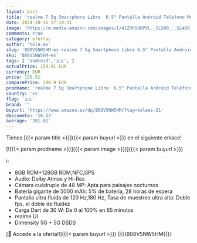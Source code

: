 ```yaml
---
layout: post
title: 'realme 7 5g Smartphone Libre  6.5" Pantalla Android Teléfono Móvil  48MP+16MP Cámara cuádruple  5000mAh Batería  Carga Dart de 30 W  Dual SIM  NFC  6+128 GB  Azul  Plata'
date: 2024-10-16 17:10:31
image: 'https://m.media-amazon.com/images/I/41ZRh5dGPVL._SL500_._SL400_.jpg'
comments: true
category: ofertas
author: 'tole.es'
slug: 'B08V5NW5HM-es realme 7 5g Smartphone Libre 6.5" Pantalla Android...'
sku: 'B08V5NW5HM-es'
tags: [ 'android','🇪🇸', ]
actualPrice: 159.91 EUR
currency: EUR
price: 159.91
comparePrice: 190.9 EUR
prodname: 'realme 7 5g Smartphone Libre  6.5" Pantalla Android Teléfono Móvil  48MP+16MP Cámara cuádruple  5000mAh Batería  Carga Dart de 30 W  Dual SIM  NFC  6+128 GB  Azul  Plata'
country: 'es'
flag: '🇪🇸'
brand: ''
buyurl: 'https://www.amazon.es/dp/B08V5NW5HM/?tag=tolees-21'
descuento: '16.23'
average: '201.01'
---
```


Tienes [{{< param title >}}]({{< param buyurl >}}) en el siguiente enlace!

[![{{< param prodname >}}]({{< param image >}})]({{< param buyurl >}})

ℹ️:

- 8GB ROM+128GB ROM,NFC,GPS
- Audio: Dolby Atmos y Hi-Res
- Cámara cuádruple de 48 MP: Apta para paisajes nocturnos
- Batería gigante de 5000 mAh: 5% de batería, 28 horas de espera
- Pantalla ultra fluida de 120 Hz,180 Hz, Tasa de muestreo ultra alta: Doble fps, el doble de fluidez
- Carga Dart de 30 W: De 0 al 100% en 65 minutos
- realme UI
- Dimensity 5G + 5G DSDS

[🛒 Accede a la oferta!!]({{< param buyurl >}})
{{<world>}}B08V5NW5HM{{</world>}}
